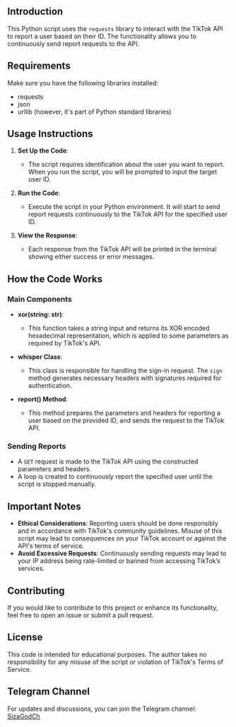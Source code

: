 ## Introduction
 
This Python script uses the `requests` library to interact with the TikTok API to report a user based on their ID. The functionality allows you to continuously send report requests to the API.

## Requirements

Make sure you have the following libraries installed: 

- requests
- json  
- urllib (however, it's part of Python standard libraries)

## Usage Instructions 

1. **Set Up the Code**:
   - The script requires identification about the user you want to report. When you run the script, you will be prompted to input the target user ID.

2. **Run the Code**:
   - Execute the script in your Python environment. It will start to send report requests continuously to the TikTok API for the specified user ID.

3. **View the Response**:
   - Each response from the TikTok API will be printed in the terminal showing either success or error messages.

## How the Code Works

### Main Components

- **xor(string: str)**:
  - This function takes a string input and returns its XOR encoded hexadecimal representation, which is applied to some parameters as required by TikTok's API.

- **whisper Class**:
  - This class is responsible for handling the sign-in request. The `sign` method generates necessary headers with signatures required for authentication.

- **report() Method**:
  - This method prepares the parameters and headers for reporting a user based on the provided ID, and sends the request to the TikTok API.

### Sending Reports

- A `GET` request is made to the TikTok API using the constructed parameters and headers.
- A loop is created to continuously report the specified user until the script is stopped manually.

## Important Notes

- **Ethical Considerations**: Reporting users should be done responsibly and in accordance with TikTok's community guidelines. Misuse of this script may lead to consequences on your TikTok account or against the API's terms of service.
- **Avoid Excessive Requests**: Continuously sending requests may lead to your IP address being rate-limited or banned from accessing TikTok’s services.

## Contributing

If you would like to contribute to this project or enhance its functionality, feel free to open an issue or submit a pull request.

## License

This code is intended for educational purposes. The author takes no responsibility for any misuse of the script or violation of TikTok's Terms of Service.

## Telegram Channel

For updates and discussions, you can join the Telegram channel: [SizaGodCh](https://t.me/SizaGodCh)
